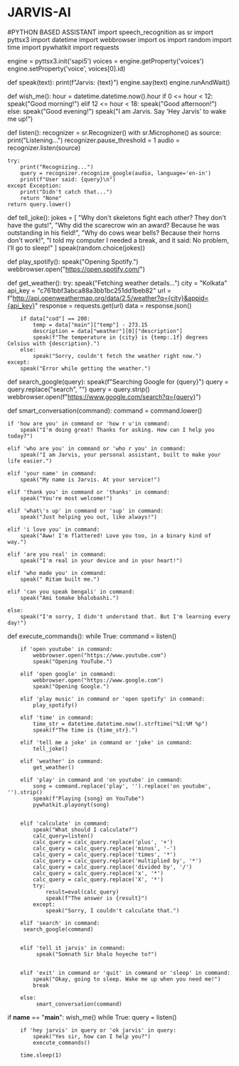 # JARVIS-AI 
#PYTHON BASED ASSISTANT 
import speech_recognition as sr
import pyttsx3
import datetime
import webbrowser
import os
import random
import time
import pywhatkit 
import requests 

engine = pyttsx3.init('sapi5')
voices = engine.getProperty('voices')
engine.setProperty('voice', voices[0].id)   

def speak(text):
    print(f"Jarvis: {text}")
    engine.say(text)
    engine.runAndWait()

def wish_me():
    hour = datetime.datetime.now().hour
    if 0 <= hour < 12:
        speak("Good morning!")
    elif 12 <= hour < 18:
        speak("Good afternoon!")
    else:
        speak("Good evening!")
    speak("I am Jarvis. Say 'Hey Jarvis' to wake me up!")

def listen():
    recognizer = sr.Recognizer()
    with sr.Microphone() as source:
        print("Listening...")
        recognizer.pause_threshold = 1
        audio = recognizer.listen(source)

    try:
        print("Recognizing...")
        query = recognizer.recognize_google(audio, language='en-in')
        print(f"User said: {query}\n")
    except Exception:
        print("Didn't catch that...")
        return "None"
    return query.lower()

def tell_joke():
    jokes = [
        "Why don't skeletons fight each other? They don't have the guts!",
        "Why did the scarecrow win an award? Because he was outstanding in his field!",
        "Why do cows wear bells? Because their horns don't work!",
        "I told my computer I needed a break, and it said: No problem, I’ll go to sleep!"
    ]
    speak(random.choice(jokes))

def play_spotify():
    speak("Opening Spotify.")
    webbrowser.open("https://open.spotify.com/")

def get_weather():
    try:
        speak("Fetching weather details...")
        city = "Kolkata"  
        api_key = "c761bbf3abca88a3bb1bc251dd1beb82" 
        url = f"http://api.openweathermap.org/data/2.5/weather?q={city}&appid={api_key}"
        response = requests.get(url)
        data = response.json()

        if data["cod"] == 200:
            temp = data["main"]["temp"] - 273.15  
            description = data["weather"][0]["description"]
            speak(f"The temperature in {city} is {temp:.1f} degrees Celsius with {description}.")
        else:
            speak("Sorry, couldn't fetch the weather right now.")
    except:
        speak("Error while getting the weather.")

def search_google(query):
    speak(f"Searching Google for {query}")
    query = query.replace("search", "") 
    query = query.strip()
    webbrowser.open(f"https://www.google.com/search?q={query}")

def smart_conversation(command):
    command = command.lower()

    if 'how are you' in command or 'how r u'in command:
        speak("I'm doing great! Thanks for asking. How can I help you today?")
    
    elif 'who are you' in command or 'who r you' in command:
        speak("I am Jarvis, your personal assistant, built to make your life easier.")

    elif 'your name' in command:
        speak("My name is Jarvis. At your service!")

    elif 'thank you' in command or 'thanks' in command:
        speak("You're most welcome!")

    elif 'what\'s up' in command or 'sup' in command:
        speak("Just helping you out, like always!")

    elif 'i love you' in command:
        speak("Aww! I'm flattered! Love you too, in a binary kind of way.")

    elif 'are you real' in command:
        speak("I'm real in your device and in your heart!")

    elif 'who made you' in command:
        speak(" Ritam built me.")
    
    elif 'can you speak bengali' in command:
        speak("Ami tomake bhalobashi.")

    else:
        speak("I'm sorry, I didn't understand that. But I'm learning every day!")



def execute_commands():
    while True:
        command = listen()

        if 'open youtube' in command:
            webbrowser.open("https://www.youtube.com")
            speak("Opening YouTube.")

        elif 'open google' in command:
            webbrowser.open("https://www.google.com")
            speak("Opening Google.")

        elif 'play music' in command or 'open spotify' in command:
            play_spotify()

        elif 'time' in command:
            time_str = datetime.datetime.now().strftime("%I:%M %p")
            speak(f"The time is {time_str}.")

        elif 'tell me a joke' in command or 'joke' in command:
            tell_joke()

        elif 'weather' in command:
            get_weather()
  
        elif 'play' in command and 'on youtube' in command:
            song = command.replace('play', '').replace('on youtube', '').strip()
            speak(f"Playing {song} on YouTube")
            pywhatkit.playonyt(song)


        elif 'calculate' in command:
            speak("What should I calculate?")
            calc_query=listen()
            calc_query = calc_query.replace('plus', '+')
            calc_query = calc_query.replace('minus', '-')
            calc_query = calc_query.replace('times', '*')
            calc_query = calc_query.replace('multiplied by', '*')
            calc_query = calc_query.replace('divided by', '/')
            calc_query = calc_query.replace('x', '*')
            calc_query = calc_query.replace('X', '*')
            try:
                result=eval(calc_query)
                speak(f"The answer is {result}")
            except:
                speak("Sorry, I couldn't calculate that.")

        elif 'search' in command:
         search_google(command)

        
        elif 'tell it jarvis' in command:
             speak("Somnath Sir bhalo hoyeche to?")


        elif 'exit' in command or 'quit' in command or 'sleep' in command:
            speak("Okay, going to sleep. Wake me up when you need me!")
            break

        else:
             smart_conversation(command)


if __name__ == "__main__":
    wish_me()
    while True:
        query = listen()

        if 'hey jarvis' in query or 'ok jarvis' in query:
            speak("Yes sir, how can I help you?")
            execute_commands()

        time.sleep(1)

